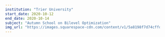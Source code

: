 ```yaml
---
institution: "Trier University"
start_date: 2020-10-12
end_date: 2020-10-14
subject: "Autumn School on Bilevel Optimization"
img_url: "https://images.squarespace-cdn.com/content/v1/5a8198f7d74cffd8f0272059/1542373182956-AQZDAMDE1YLC7I6A1DW9/ke17ZwdGBToddI8pDm48kGbjhhAdAwCcCvqYg-zVp1tZw-zPPgdn4jUwVcJE1ZvWEtT5uBSRWt4vQZAgTJucoTqqXjS3CfNDSuuf31e0tVESzcYe3okX2Gr-aeq56EhDFHJax75F-CEdggxRKed2vqQvevUbj177dmcMs1F0H-0/alop+logo+for+bright+bg+transparent.png"
---
```

